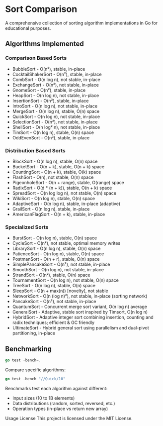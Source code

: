 # Sort Comparison

A comprehensive collection of sorting algorithm implementations in Go for
educational purposes.

## Algorithms Implemented

### Comparison Based Sorts

- BubbleSort - O(n²), stable, in-place
- CocktailShakerSort - O(n²), stable, in-place
- CombSort - O(n log n), not stable, in-place
- ExchangeSort - O(n²), not stable, in-place
- GnomeSort - O(n²), stable, in-place
- HeapSort - O(n log n), not stable, in-place
- InsertionSort - O(n²), stable, in-place
- IntroSort - O(n log n), not stable, in-place
- MergeSort - O(n log n), stable, O(n) space
- QuickSort - O(n log n), not stable, in-place
- SelectionSort - O(n²), not stable, in-place
- ShellSort - O(n log² n), not stable, in-place
- TimSort - O(n log n), stable, O(n) space
- OddEvenSort - O(n²), stable, in-place

### Distribution Based Sorts

- BlockSort - O(n log n), stable, O(n) space
- BucketSort - O(n + k), stable, O(n + k) space
- CountingSort - O(n + k), stable, O(k) space
- FlashSort - O(n), not stable, O(n) space
- PigeonholeSort - O(n + range), stable, O(range) space
- RadixSort - O(d \* (n + k)), stable, O(n + k) space
- SpreadSort - O(n log log n), not stable, O(n) space
- WikiSort - O(n log n), stable, O(n) space
- AdaptiveSort - O(n log n), stable, in-place (adaptive)
- GrailSort - O(n log n), stable, in-place
- AmericanFlagSort - O(n + k), stable, in-place

### Specialized Sorts

- BurstSort - O(n log n), stable, O(n) space
- CycleSort - O(n²), not stable, optimal memory writes
- LibrarySort - O(n log n), stable, O(n) space
- PatienceSort - O(n log n), stable, O(n) space
- PostmanSort - O(n + r), stable, O(n) space
- SimplePancakeSort - O(n²), not stable, in-place
- SmoothSort - O(n log n), not stable, in-place
- StrandSort - O(n²), stable, O(n) space
- TournamentSort - O(n log n), not stable, O(n) space
- TreeSort - O(n log n), stable, O(n) space
- SleepSort - O(n + max(n)) [novelty], not stable
- NetworkSort - O(n (log n)²), not stable, in-place (sorting network)
- PancakeSort - O(n²), not stable, in-place
- QuantumSort - Concurrent merge sort variant, O(n log n) average
- GeneralSort - Adaptive, stable sort inspired by Timsort, O(n log n)
- HybridSort - Adaptive integer sort combining insertion, counting and radix
  techniques; efficient & GC friendly
- UltimateSort - Hybrid general sort using parallelism and dual-pivot
  partitioning, in-place

## Benchmarking

```go
go test -bench=.
```

Compare specific algorithms:

```go
go test -bench "//Quick/10"
```

Benchmarks test each algorithm against different:

- Input sizes (10 to 1B elements)
- Data distributions (random, sorted, reversed, etc.)
- Operation types (in-place vs return new array)

Usage License This project is licensed under the MIT License.
